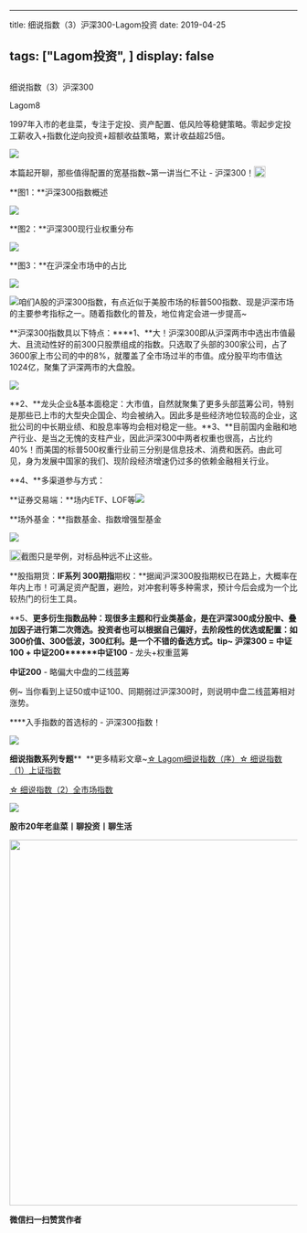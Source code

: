 
---
title:   细说指数（3）沪深300-Lagom投资
date: 2019-04-25

tags: ["Lagom投资", ]
display: false
---


## 



细说指数（3）沪深300




Lagom8




1997年入市的老韭菜，专注于定投、资产配置、低风险等稳健策略。零起步定投工薪收入+指数化逆向投资+超额收益策略，累计收益超25倍。


<img src="https://mmbiz.qpic.cn/mmbiz_png/ZB4WjgjLjJW3KtDibicU3BB1HNQ9lDS2M5oGRnchkNPRzYsc0Ua6CIu7rZH3vAficcBEPYHU9ZTPqkic1sicT8CaxQQ/640?wx_fmt=png" data-type="png" class="" data-ratio="0.05776173285198556" data-w="554"/>

本篇起开聊，那些值得配置的宽基指数~第一讲当仁不让 - 沪深300！<img src="https://res.wx.qq.com/mpres/htmledition/images/icon/common/emotion_panel/smiley/smiley_4.png" data-ratio="1" data-w="20" style="display:inline-block;width:20px;vertical-align:text-bottom;"/>



**图1：**沪深300指数概述

<img class="rich_pages" data-copyright="0" data-ratio="1.1252173913043477" data-s="300,640" src="https://mmbiz.qpic.cn/mmbiz_png/ZB4WjgjLjJV05d84rkNM1XAQFPKoYyp7Ial3OP8pdtrg7AydnqKCtMibLUtiap1RyexaVtFbrV9jrc1c4DqxUsYQ/640?wx_fmt=png" data-type="png" data-w="575" style=""/>

**图2：**沪深300现行业权重分布

<img class="rich_pages" data-copyright="0" data-ratio="0.717434869739479" data-s="300,640" src="https://mmbiz.qpic.cn/mmbiz_png/ZB4WjgjLjJV05d84rkNM1XAQFPKoYyp7Wf0dWoakzOjzibqp9sFKDGMhIVjNrtdTHWgkVZhPMlapXBp2kD8l7oQ/640?wx_fmt=png" data-type="png" data-w="499" style=""/>

**图3：**在沪深全市场中的占比

<img class="rich_pages" data-copyright="0" data-ratio="0.6168091168091168" data-s="300,640" src="https://mmbiz.qpic.cn/mmbiz_png/ZB4WjgjLjJV05d84rkNM1XAQFPKoYyp7CWWlmZNZ50j3zj9Pq9YI9DM8kLene7W0VIa4icIgGg3V8XPfqlYuFkg/640?wx_fmt=png" data-type="png" data-w="702" style=""/>

<img src="https://mmbiz.qpic.cn/mmbiz_png/ZB4WjgjLjJW3KtDibicU3BB1HNQ9lDS2M5oGRnchkNPRzYsc0Ua6CIu7rZH3vAficcBEPYHU9ZTPqkic1sicT8CaxQQ/640?wx_fmt=png" data-type="png" class="" data-ratio="0.05776173285198556" data-w="554" style="white-space: normal;"/>咱们A股的沪深300指数，有点近似于美股市场的标普500指数、现是沪深市场的主要参考指标之一。随着指数化的普及，地位肯定会进一步提高~

**沪深300指数具以下特点：****1、**大！沪深300即从沪深两市中选出市值最大、且流动性好的前300只股票组成的指数。只选取了头部的300家公司，占了3600家上市公司的中的8%，就覆盖了全市场过半的市值。成分股平均市值达1024亿，聚集了沪深两市的大盘股。

<img class="rich_pages" data-copyright="0" data-ratio="1" data-s="300,640" src="https://mmbiz.qpic.cn/mmbiz_jpg/ZB4WjgjLjJV05d84rkNM1XAQFPKoYyp7CydXt8bSpcY3M66y9r6C8Qzib5oxamv2AJYtCZ6Xyib1nmibZM9TTIWNA/640?wx_fmt=jpeg" data-type="jpeg" data-w="640" style=""/>

**2、**龙头企业&amp;基本面稳定：大市值，自然就聚集了更多头部蓝筹公司，特别是那些已上市的大型央企国企、均会被纳入。因此多是些经济地位较高的企业，这批公司的中长期业绩、和股息率等均会相对稳定一些。**3、**目前国内金融和地产行业、是当之无愧的支柱产业，因此沪深300中两者权重也很高，占比约40%！而美国的标普500权重行业前三分别是信息技术、消费和医药。由此可见，身为发展中国家的我们、现阶段经济增速仍过多的依赖金融相关行业。



**4、**多渠道参与方式：

**证券交易端：**场内ETF、LOF等<img class="rich_pages" data-copyright="0" data-ratio="0.6896551724137931" data-s="300,640" src="https://mmbiz.qpic.cn/mmbiz_png/ZB4WjgjLjJV05d84rkNM1XAQFPKoYyp7xc6lbYZmLT3zmeq7grcWO8XJsCsekNBJf1yWcDMJLib7EicQLSYpIurA/640?wx_fmt=png" data-type="png" data-w="290" style="text-align: left;"/>

**场外基金：**指数基金、指数增强型基金

<img class="rich_pages" data-copyright="0" data-ratio="1.3601895734597156" data-s="300,640" src="https://mmbiz.qpic.cn/mmbiz_png/ZB4WjgjLjJV05d84rkNM1XAQFPKoYyp7o9B0z2aPEc0zusUtmKc2jN8yzFuB3ttDiawmFZcKoFfyN4icp86icVz1Q/640?wx_fmt=png" data-type="png" data-w="211" style=""/>

<img src="https://res.wx.qq.com/mpres/htmledition/images/icon/common/emotion_panel/smiley/smiley_66.png" data-ratio="1" data-w="20" style="display:inline-block;width:20px;vertical-align:text-bottom;"/>截图只是举例，对标品种远不止这些。

**股指期货：**IF系列 300期指**期权：**据闻沪深300股指期权已在路上，大概率在年内上市！可满足资产配置，避险，对冲套利等多种需求，预计今后会成为一个比较热门的衍生工具。

**5、**更多衍生指数品种：现很多主题和行业类基金，是在沪深300成分股中、叠加因子进行第二次筛选。投资者也可以根据自己偏好，去阶段性的优选或配置：如300价值、300低波，300红利。是一个不错的备选方式。****tip~&nbsp;******沪深300 = 中证100 + 中证200****************中证100** - 龙头+权重蓝筹

**中证200** - 略偏大中盘的二线蓝筹

例~ 当你看到上证50或中证100、同期弱过沪深300时，则说明中盘二线蓝筹相对涨势。



****入手指数的首选标的 - 沪深300指数！

<img class="rich_pages" data-copyright="0" data-ratio="0.5862785862785863" data-s="300,640" src="https://mmbiz.qpic.cn/mmbiz_jpg/ZB4WjgjLjJWx0icTy0BoianbUhZx097ouDibfDxLBVolNS11uKy6cFibibfLjGiagxtWb1ELhBwq5z25b1ENsE8rfRgA/640?wx_fmt=jpeg" data-type="jpeg" data-w="962" style=""/>

**细说指数系列专题****&nbsp;&nbsp;**更多精彩文章~[☆ Lagom细说指数（序）](http://mp.weixin.qq.com/s?__biz=MzI3MDQ2NjY2Mw==&amp;mid=2247484133&amp;idx=1&amp;sn=16b9949c64256126b5b5044fb814f82b&amp;chksm=ead1e9eddda660fbbd651c32198faa47fd29ecd99f451da4c6570221456dd6d30c52c9afb114&amp;scene=21#wechat_redirect)[☆ 细说指数（1）上证指数](http://mp.weixin.qq.com/s?__biz=MzI3MDQ2NjY2Mw==&amp;mid=2247484179&amp;idx=1&amp;sn=b3b332ad9e177b14fa171d39e325f48f&amp;chksm=ead1e81bdda6610d6451f74405c5eecb7e099188d16a664c767173aaf281e5eafdf8dd614094&amp;scene=21#wechat_redirect)

[☆ 细说指数（2）全市场指数](http://mp.weixin.qq.com/s?__biz=MzI3MDQ2NjY2Mw==&amp;mid=2247484194&amp;idx=1&amp;sn=dca8a168a491f9b7f7da636b680b0e7c&amp;chksm=ead1e82adda6613c9b51e701b8c5707614407bc34c2c1cd7519a17df27157aaac8f9382ae3b5&amp;scene=21#wechat_redirect)

<img src="https://mmbiz.qpic.cn/mmbiz_png/ZB4WjgjLjJW3KtDibicU3BB1HNQ9lDS2M5oGRnchkNPRzYsc0Ua6CIu7rZH3vAficcBEPYHU9ZTPqkic1sicT8CaxQQ/640?wx_fmt=png" data-type="png" class="" data-ratio="0.05776173285198556" data-w="554"/>

**股市20年老韭菜丨聊投资丨聊生活**

<img data-type="png" class="" data-ratio="0.390625" data-w="640" src="https://mmbiz.qpic.cn/mmbiz_png/ZB4WjgjLjJW3KtDibicU3BB1HNQ9lDS2M5AHEoeiaz0dQ4NfIRjBMuXvyJn8dXWm7ftklb0xqheiaMia0zbkyMJiaKzA/640?wx_fmt=png" style="box-sizing: border-box !important;word-wrap: break-word !important;width: 640px !important;visibility: visible !important;"/>


**微信扫一扫赞赏作者**















